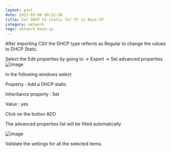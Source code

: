 ```yaml
---
layout: post
date: 2023-03-06 09:52:36
title: Set DHCP to static for PC in Base-IP
category: network
tags: network base-ip
---
```

After importing CSV the DHCP type reflects as Regular to change the values to DHCP Static.

Select the Edit properties by going to ->  Expert -> Set advanced properties
![image](https://user-images.githubusercontent.com/1507737/223062642-59dba7d3-54ab-418b-92ea-45663254f859.png)

In the following windows select 

Property : Add a DHCP static

Inheritance property : Set

Value : yes

Click on the button ADD

The advanced properties list will be filled automatically 

![image](https://user-images.githubusercontent.com/1507737/223062704-c2e1ece4-2fc6-4837-ad17-71c8eef028b5.png)

Validate the settings for all the selected items.
